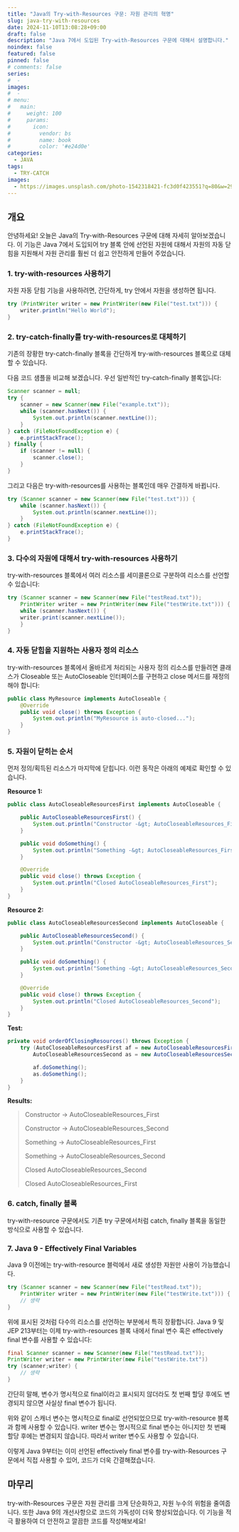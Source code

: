 ```yaml
---
title: "Java의 Try-with-Resources 구문: 자원 관리의 혁명"
slug: java-try-with-resources
date: 2024-11-10T13:08:28+09:00
draft: false
description: "Java 7에서 도입된 Try-with-Resources 구문에 대해서 설명합니다."
noindex: false
featured: false
pinned: false
# comments: false
series:
#  - 
images:
#  - 
# menu:
#   main:
#     weight: 100
#     params:
#       icon:
#         vendor: bs
#         name: book
#         color: '#e24d0e'
categories:
  - JAVA
tags:
  - TRY-CATCH 
images: 
  - https://images.unsplash.com/photo-1542318421-fc3d0f423551?q=80&w=2940&auto=format&fit=crop&ixlib=rb-4.0.3
---
```


## 개요
안녕하세요! 오늘은 Java의 Try-with-Resources 구문에 대해 자세히 알아보겠습니다. 이 기능은 Java 7에서 도입되어 try 블록 안에 선언된 자원에 대해서 자원의 자동 닫힘을 지원해서 자원 관리를 훨씬 더 쉽고 안전하게 만들어 주었습니다.

### 1. try-with-resources 사용하기
자원 자동 닫힘 기능을 사용하려면, 간단하게, try 안에서 자원을 생성하면 됩니다.

```java
try (PrintWriter writer = new PrintWriter(new File("test.txt"))) {
    writer.println("Hello World");
}
```

### 2. try-catch-finally를 try-with-resources로 대체하기

기존의 장황한 try-catch-finally 블록을 간단하게 try-with-resources 블록으로 대체할 수 있습니다.

다음 코드 샘플을 비교해 보겠습니다. 우선 일반적인 try-catch-finally 블록입니다:

```java
Scanner scanner = null;
try {
    scanner = new Scanner(new File("example.txt"));
    while (scanner.hasNext()) {
        System.out.println(scanner.nextLine());
    }
} catch (FileNotFoundException e) {
    e.printStackTrace();
} finally {
    if (scanner != null) {
        scanner.close();
    }
}
```

그리고 다음은 try-with-resources를 사용하는 블록인데 매우 간결하게 바뀝니다. 
```java
try (Scanner scanner = new Scanner(new File("test.txt"))) {
    while (scanner.hasNext()) {
        System.out.println(scanner.nextLine());
    }
} catch (FileNotFoundException e) {
    e.printStackTrace();
}
```


### 3. 다수의 자원에 대해서 try-with-resources 사용하기

try-with-resources 블록에서 여러 리소스를 세미콜론으로 구분하여 리소스를 선언할 수 있습니다:

```java
try (Scanner scanner = new Scanner(new File("testRead.txt"));
    PrintWriter writer = new PrintWriter(new File("testWrite.txt"))) {
    while (scanner.hasNext()) {
	writer.print(scanner.nextLine());
    }
}
```


### 4. 자동 닫힘을 지원하는 사용자 정의 리소스 

try-with-resources 블록에서 올바르게 처리되는 사용자 정의 리소스를 만들려면 클래스가 Closeable 또는 AutoCloseable 인터페이스를 구현하고 close 메서드를 재정의해야 합니다:

```java
public class MyResource implements AutoCloseable {
    @Override
    public void close() throws Exception {
        System.out.println("MyResource is auto-closed...");
    }
}
```


### 5. 자원이 닫히는 순서

먼저 정의/획득된 리소스가 마지막에 닫힙니다. 이런 동작은 아래의 예제로 확인할 수 있습니다.

**Resource 1:**
```java 
public class AutoCloseableResourcesFirst implements AutoCloseable {

    public AutoCloseableResourcesFirst() {
        System.out.println("Constructor -&gt; AutoCloseableResources_First");
    }

    public void doSomething() {
        System.out.println("Something -&gt; AutoCloseableResources_First");
    }

    @Override
    public void close() throws Exception {
        System.out.println("Closed AutoCloseableResources_First");
    }
}
```

**Resource 2:**
```java
public class AutoCloseableResourcesSecond implements AutoCloseable {

    public AutoCloseableResourcesSecond() {
        System.out.println("Constructor -&gt; AutoCloseableResources_Second");
    }

    public void doSomething() {
        System.out.println("Something -&gt; AutoCloseableResources_Second");
    }

    @Override
    public void close() throws Exception {
        System.out.println("Closed AutoCloseableResources_Second");
    }
}
```

**Test:**
```java
private void orderOfClosingResources() throws Exception {
    try (AutoCloseableResourcesFirst af = new AutoCloseableResourcesFirst();
        AutoCloseableResourcesSecond as = new AutoCloseableResourcesSecond()) {

        af.doSomething();
        as.doSomething();
    }
}
```

**Results:**

> Constructor -> AutoCloseableResources_First
> 
> Constructor -> AutoCloseableResources_Second 
>
> Something -> AutoCloseableResources_First
>
> Something -> AutoCloseableResources_Second
>
> Closed AutoCloseableResources_Second
>
> Closed AutoCloseableResources_First



### 6. catch, finally 블록

try-with-resource 구문에서도 기존 try 구문에서처럼 catch, finally 블록을 동일한 방식으로 사용할 수 있습니다.


### 7. Java 9 - Effectively Final Variables

Java 9 이전에는 try-with-resource 블럭에서 새로 생성한 자원만 사용이 가능했습니다.

```java
try (Scanner scanner = new Scanner(new File("testRead.txt")); 
    PrintWriter writer = new PrintWriter(new File("testWrite.txt"))) { 
    // 생략
}
```
위에 표시된 것처럼 다수의 리소스를 선언하는 부분에서 특히 장황합니다. Java 9 및 JEP 213부터는 이제 try-with-resources 블록 내에서 final 변수 혹은 effectively final 변수를 사용할 수 있습니다:

```java
final Scanner scanner = new Scanner(new File("testRead.txt"));
PrintWriter writer = new PrintWriter(new File("testWrite.txt"))
try (scanner;writer) { 
    // 생략
}
```

간단히 말해, 변수가 명시적으로 final이라고 표시되지 않더라도 첫 번째 할당 후에도 변경되지 않으면 사실상 final 변수가 됩니다.

위와 같이 스캐너 변수는 명시적으로 final로 선언되었으므로 try-with-resource 블록과 함께 사용할 수 있습니다. writer 변수는 명시적으로 final 변수는 아니지만 첫 번째 할당 후에는 변경되지 않습니다. 따라서 writer 변수도 사용할 수 있습니다.

이렇게 Java 9부터는 이미 선언된 effectively final 변수를 try-with-Resources 구문에서 직접 사용할 수 있어, 코드가 더욱 간결해졌습니다.


## 마무리

try-with-Resources 구문은 자원 관리를 크게 단순화하고, 자원 누수의 위험을 줄여줍니다. 또한 Java 9의 개선사항으로 코드의 가독성이 더욱 향상되었습니다. 이 기능을 적극 활용하여 더 안전하고 깔끔한 코드를 작성해보세요!

